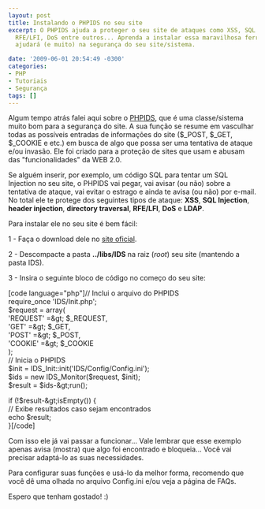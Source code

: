 ```yaml
---
layout: post
title: Instalando o PHPIDS no seu site
excerpt: O PHPIDS ajuda a proteger o seu site de ataques como XSS, SQL Injection,
  RFE/LFI, DoS entre outros... Aprenda a instalar essa maravilhosa ferramenta que
  ajudará (e muito) na segurança do seu site/sistema.

date: '2009-06-01 20:54:49 -0300'
categories:
- PHP
- Tutoriais
- Segurança
tags: []
---
```

<p>Algum tempo atrás falei aqui sobre o <a href="http://phpids.org/" target="_blank">PHPIDS</a>, que é uma classe/sistema muito bom para a segurança do site. A sua função se resume em vasculhar todas as possíveis entradas de informações do site ($_POST, $_GET, $_COOKIE e etc.) em busca de algo que possa ser uma tentativa de ataque e/ou invasão. Ele foi criado para a proteção de sites que usam e abusam das "funcionalidades" da WEB 2.0.</p>
<p>Se alguém inserir, por exemplo, um código SQL para tentar um SQL Injection no seu site, o PHPIDS vai pegar, vai avisar (ou não) sobre a tentativa de ataque, vai evitar o estrago e ainda te avisa (ou não) por e-mail. No total ele te protege dos seguintes tipos de ataque: <strong>XSS</strong>, <strong>SQL Injection</strong>, <strong>header injection</strong>, <strong>directory traversal</strong>, <strong>RFE/LFI</strong>, <strong>DoS</strong> e <strong>LDAP</strong>.</p>
<p>Para instalar ele no seu site é bem fácil:</p>
<p>1 - Faça o download dele no <a href="http://phpids.org/downloads/" target="_blank">site oficial</a>.</p>
<p>2 - Descompacte a pasta <strong>../libs/IDS</strong> na raiz (<em>root</em>) seu site (mantendo a pasta IDS).</p>
<p>3 - Insira o seguinte bloco de código no começo do seu site:</p>
<p>[code language="php"]// Inclui o arquivo do PHPIDS<br />
require_once 'IDS/Init.php';<br />
$request = array(<br />
'REQUEST' =&amp;gt; $_REQUEST,<br />
'GET' =&amp;gt; $_GET,<br />
'POST' =&amp;gt; $_POST,<br />
'COOKIE' =&amp;gt; $_COOKIE<br />
);<br />
// Inicia o PHPIDS<br />
$init = IDS_Init::init('IDS/Config/Config.ini');<br />
$ids = new IDS_Monitor($request, $init);<br />
$result = $ids-&amp;gt;run();</p>
<p>if (!$result-&amp;gt;isEmpty()) {<br />
// Exibe resultados caso sejam encontrados<br />
echo $result;<br />
}[/code]</p>
<p>Com isso ele já vai passar a funcionar... Vale lembrar que esse exemplo apenas avisa (mostra) que algo foi encontrado e bloqueia... Você vai  precisar adaptá-lo as suas necessidades.</p>
<p>Para configurar suas funções e usá-lo da melhor forma, recomendo que você dê uma olhada no arquivo Config.ini e/ou veja a <span class="removed_link" title="http://php-ids.org/faq/">página de FAQs</span>.</p>
<p>Espero que tenham gostado! :)</p>
